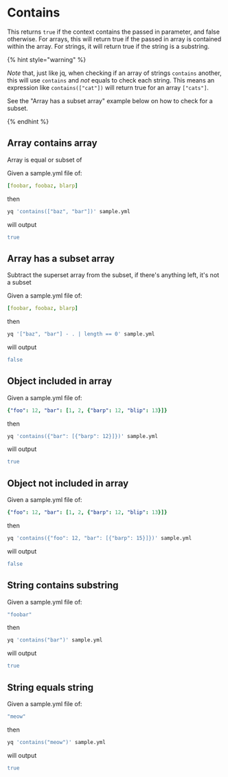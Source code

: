 # Contains

This returns `true` if the context contains the passed in parameter, and false otherwise. For arrays, this will return true if the passed in array is contained within the array. For strings, it will return true if the string is a substring.

{% hint style="warning" %}

_Note_ that, just like jq, when checking if an array of strings `contains` another, this will use `contains` and _not_ equals to check each string. This means an expression like `contains(["cat"])` will return true for an array `["cats"]`.

See the "Array has a subset array" example below on how to check for a subset.

{% endhint %}

## Array contains array
Array is equal or subset of

Given a sample.yml file of:
```yaml
[foobar, foobaz, blarp]
```
then
```bash
yq 'contains(["baz", "bar"])' sample.yml
```
will output
```yaml
true
```

## Array has a subset array
Subtract the superset array from the subset, if there's anything left, it's not a subset

Given a sample.yml file of:
```yaml
[foobar, foobaz, blarp]
```
then
```bash
yq '["baz", "bar"] - . | length == 0' sample.yml
```
will output
```yaml
false
```

## Object included in array
Given a sample.yml file of:
```yaml
{"foo": 12, "bar": [1, 2, {"barp": 12, "blip": 13}]}
```
then
```bash
yq 'contains({"bar": [{"barp": 12}]})' sample.yml
```
will output
```yaml
true
```

## Object not included in array
Given a sample.yml file of:
```yaml
{"foo": 12, "bar": [1, 2, {"barp": 12, "blip": 13}]}
```
then
```bash
yq 'contains({"foo": 12, "bar": [{"barp": 15}]})' sample.yml
```
will output
```yaml
false
```

## String contains substring
Given a sample.yml file of:
```yaml
"foobar"
```
then
```bash
yq 'contains("bar")' sample.yml
```
will output
```yaml
true
```

## String equals string
Given a sample.yml file of:
```yaml
"meow"
```
then
```bash
yq 'contains("meow")' sample.yml
```
will output
```yaml
true
```

